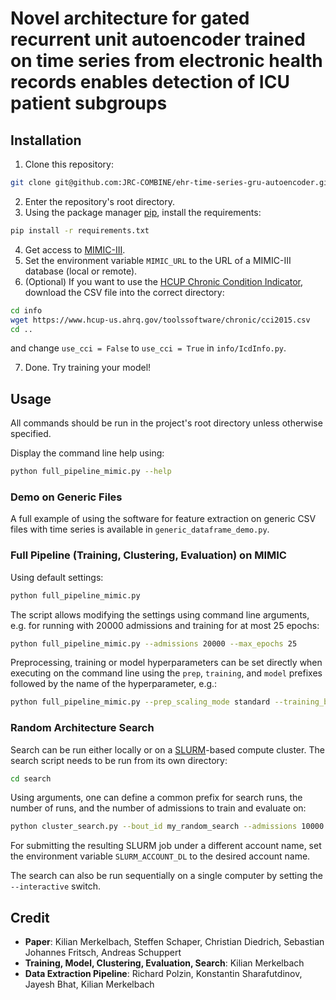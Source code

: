 # Novel architecture for gated recurrent unit autoencoder trained on time series from electronic health records enables detection of ICU patient subgroups
<!-- TODO: Link paper right here (at the top) once it's done -->
<!-- TODO: Add a nice-looking cluster plot here, if one is available -->

## Installation
1. Clone this repository:
```bash
git clone git@github.com:JRC-COMBINE/ehr-time-series-gru-autoencoder.git
```
2. Enter the repository's root directory.
3. Using the package manager [pip](https://pip.pypa.io/en/stable/), install the requirements:
```bash
pip install -r requirements.txt
```
4. Get access to [MIMIC-III](https://mimic.mit.edu/docs/gettingstarted/).
5. Set the environment variable `MIMIC_URL` to the URL of a MIMIC-III database (local or remote).
6. (Optional) If you want to use the
[HCUP Chronic Condition Indicator](https://www.hcup-us.ahrq.gov/toolssoftware/chronic/chronic.jsp), download the CSV
file into the correct directory:
```bash
cd info
wget https://www.hcup-us.ahrq.gov/toolssoftware/chronic/cci2015.csv
cd ..
```
and change `use_cci = False` to `use_cci = True` in `info/IcdInfo.py`.

7. Done. Try training your model!


## Usage
All commands should be run in the project's root directory unless otherwise specified.

Display the command line help using:
```bash
python full_pipeline_mimic.py --help
```

### Demo on Generic Files

A full example of using the software for feature extraction on generic CSV files with time series is available in `generic_dataframe_demo.py`.

### Full Pipeline (Training, Clustering, Evaluation) on MIMIC

Using default settings:
```bash
python full_pipeline_mimic.py
```

The script allows modifying the settings using command line arguments, e.g. for running with 20000 admissions and
training for at most 25 epochs:
```bash
python full_pipeline_mimic.py --admissions 20000 --max_epochs 25
```

Preprocessing, training or model hyperparameters can be set directly when executing on the command
line using the `prep`, `training`, and `model` prefixes followed by the name of the hyperparameter, e.g.:
```bash
python full_pipeline_mimic.py --prep_scaling_mode standard --training_batch_size 12 --model_rnn_size 150
```

### Random Architecture Search
Search can be run either locally or on a [SLURM](https://slurm.schedmd.com/documentation.html)-based compute cluster.
The search script needs to be run from its own directory:
```bash
cd search
```

Using arguments, one can define a common prefix for search runs, the number of runs, and the number of admissions
to train and evaluate on:
```bash
python cluster_search.py --bout_id my_random_search --admissions 10000 --runs 50
```

For submitting the resulting SLURM job under a different account name, set the environment variable
`SLURM_ACCOUNT_DL` to the desired account name.

The search can also be run sequentially on a single computer by setting the `--interactive` switch.


<!-- ## Citation -->
<!-- TODO: Once repo is set to public, mention here that we submitted the paper for review -->
<!-- TODO: Full citation for paper (once it is available), DOI link -->


## Credit
- **Paper**: Kilian Merkelbach, Steffen Schaper, Christian Diedrich, Sebastian Johannes Fritsch, Andreas Schuppert
- **Training, Model, Clustering, Evaluation, Search**: Kilian Merkelbach
- **Data Extraction Pipeline**: Richard Polzin, Konstantin Sharafutdinov, Jayesh Bhat, Kilian Merkelbach
